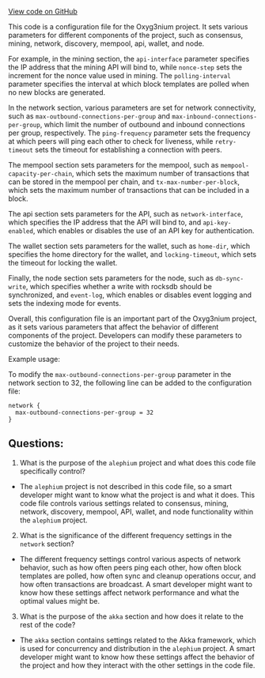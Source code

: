 [View code on GitHub](https://github.com/alephium/alephium/flow/src/main/resources/system_prod.conf.tmpl)

This code is a configuration file for the Oxyg3nium project. It sets various parameters for different components of the project, such as consensus, mining, network, discovery, mempool, api, wallet, and node. 

For example, in the mining section, the `api-interface` parameter specifies the IP address that the mining API will bind to, while `nonce-step` sets the increment for the nonce value used in mining. The `polling-interval` parameter specifies the interval at which block templates are polled when no new blocks are generated. 

In the network section, various parameters are set for network connectivity, such as `max-outbound-connections-per-group` and `max-inbound-connections-per-group`, which limit the number of outbound and inbound connections per group, respectively. The `ping-frequency` parameter sets the frequency at which peers will ping each other to check for liveness, while `retry-timeout` sets the timeout for establishing a connection with peers. 

The mempool section sets parameters for the mempool, such as `mempool-capacity-per-chain`, which sets the maximum number of transactions that can be stored in the mempool per chain, and `tx-max-number-per-block`, which sets the maximum number of transactions that can be included in a block. 

The api section sets parameters for the API, such as `network-interface`, which specifies the IP address that the API will bind to, and `api-key-enabled`, which enables or disables the use of an API key for authentication. 

The wallet section sets parameters for the wallet, such as `home-dir`, which specifies the home directory for the wallet, and `locking-timeout`, which sets the timeout for locking the wallet. 

Finally, the node section sets parameters for the node, such as `db-sync-write`, which specifies whether a write with rocksdb should be synchronized, and `event-log`, which enables or disables event logging and sets the indexing mode for events. 

Overall, this configuration file is an important part of the Oxyg3nium project, as it sets various parameters that affect the behavior of different components of the project. Developers can modify these parameters to customize the behavior of the project to their needs. 

Example usage:

To modify the `max-outbound-connections-per-group` parameter in the network section to 32, the following line can be added to the configuration file:

```
network {
  max-outbound-connections-per-group = 32
}
```
## Questions: 
 1. What is the purpose of the `alephium` project and what does this code file specifically control?
- The `alephium` project is not described in this code file, so a smart developer might want to know what the project is and what it does. This code file controls various settings related to consensus, mining, network, discovery, mempool, API, wallet, and node functionality within the `alephium` project.

2. What is the significance of the different frequency settings in the `network` section?
- The different frequency settings control various aspects of network behavior, such as how often peers ping each other, how often block templates are polled, how often sync and cleanup operations occur, and how often transactions are broadcast. A smart developer might want to know how these settings affect network performance and what the optimal values might be.

3. What is the purpose of the `akka` section and how does it relate to the rest of the code?
- The `akka` section contains settings related to the Akka framework, which is used for concurrency and distribution in the `alephium` project. A smart developer might want to know how these settings affect the behavior of the project and how they interact with the other settings in the code file.